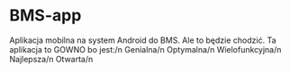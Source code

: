 # BMS-app
Aplikacja mobilna na system Android do BMS.
Ale to będzie chodzić.
Ta aplikacja to GOWNO bo jest:/n
Genialna/n
Optymalna/n
Wielofunkcyjna/n
Najlepsza/n
Otwarta/n
